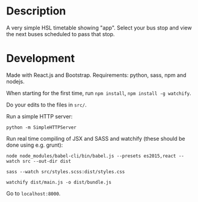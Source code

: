 # Description
A very simple HSL timetable showing "app". Select your bus stop and view the next buses scheduled to pass that stop.

# Development
Made with React.js and Bootstrap. 
Requirements: python, sass, npm and nodejs.

When starting for the first time, run ```npm install```, ```npm install -g watchify```.

Do your edits to the files in `src/`.

Run a simple HTTP server:

```
python -m SimpleHTTPServer
```

Run real time compiling of JSX and SASS and watchify (these should be done using e.g. grunt):

```
node node_modules/babel-cli/bin/babel.js --presets es2015,react --watch src --out-dir dist
```

```
sass --watch src/styles.scss:dist/styles.css
```

```
watchify dist/main.js -o dist/bundle.js
```

Go to ```localhost:8000```.
